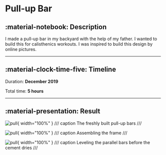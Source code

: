 # Pull-up Bar

## :material-notebook: Description

I made a pull-up bar in my backyard with the help of my father. I wanted to build this for calisthenics workouts. I was inspired to build this design by online pictures.

***

## :material-clock-time-five: Timeline

Duration: **December 2019**

Total time: **5 hours**

***

## :material-presentation: Result

![pull](assets/pull-up/PullUp1.JPG){ width="100%" }
/// caption
The freshly built pull-up bars
///

![pull](assets/pull-up/PullUp2.JPG){ width="100%" }
/// caption
Assembling the frame
///

![pull](assets/pull-up/PullUp4.JPG){ width="100%" }
/// caption
Leveling the parallel bars before the cement dries
///